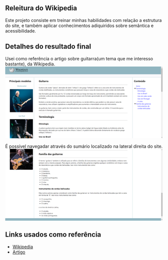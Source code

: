 ## Releitura do Wikipedia

Este projeto consiste em treinar minhas habilidades com relação a estrutura do site, e também aplicar conhecimentos adiquiridos sobre semântica e acessibilidade.

## Detalhes do resultado final
Usei como referência o artigo sobre guitarra(um tema que me interesso bastante), da Wikipedia.
<img src="https://github.com/renanlsilva1/wikipedia-html-dio/blob/main/img-project/img-1.png" alt="Parte superior do site">

É possível navegadar através do sumário localizado na lateral direita do site.
<img src="https://github.com/renanlsilva1/wikipedia-html-dio/blob/main/img-project/img-2.png" alt="Parte inferior do site">


## Links usados como referência
- [Wikipedia](https://pt.wikipedia.org/)
- [Artigo](https://pt.wikipedia.org/wiki/Guitarra)


